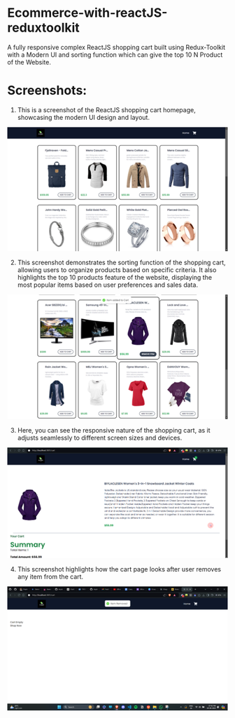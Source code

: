 # Ecommerce-with-reactJS-reduxtoolkit

A fully responsive complex ReactJS shopping cart built using Redux-Toolkit with a Modern UI and sorting function which can give the top 10 N Product of the Website.

# Screenshots:

1) This is a screenshot of the ReactJS shopping cart homepage, showcasing the modern UI design and layout.

![Screenshot 1](/Question2/public/screenshots/Screenshot1.png) 



2) This screenshot demonstrates the sorting function of the shopping cart, allowing users to organize products based on specific criteria. It also highlights the top 10 products feature of the website, displaying the most popular items based on user preferences and sales data.

![Screenshot 2](/Question2/public/screenshots/Screenshot2.png) 



3) Here, you can see the responsive nature of the shopping cart, as it adjusts seamlessly to different screen sizes and devices.

![Screenshot 3](/Question2/public/screenshots/Screenshot3.png)



4) This screenshot highlights how the cart page looks after user removes any item from the cart. 

![Screenshot 4](/Question2/public/screenshots/Screenshot4.png)